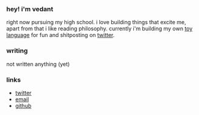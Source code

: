 ### hey! i'm vedant
right now pursuing my high school. i love building things that excite me, apart 
from that i like reading philosophy. currently i'm building my own [toy language](https://github.com/heychough/popsicle)
for fun and shitposting on [twitter](https://x.com/@heychough).

### writing
not written anything (yet)

### links
- [twitter](https://x.com/vedantnn7)
- [email](mailto:heychough@proton.me)
- [github](https://github.com/heychough)


